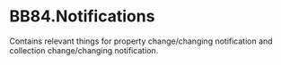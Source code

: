 # BB84.Notifications
Contains relevant things for property change/changing notification and collection change/changing notification.
